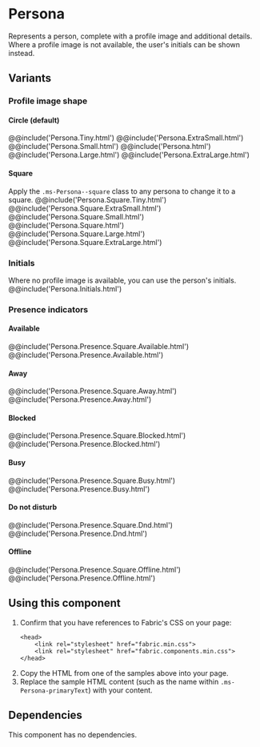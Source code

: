 # Persona
Represents a person, complete with a profile image and additional details. Where a profile image is not available, the user's initials can be shown instead.

## Variants

### Profile image shape

#### Circle (default)
@@include('Persona.Tiny.html')
@@include('Persona.ExtraSmall.html')
@@include('Persona.Small.html')
@@include('Persona.html')
@@include('Persona.Large.html')
@@include('Persona.ExtraLarge.html')

#### Square
Apply the `.ms-Persona--square` class to any persona to change it to a square.
@@include('Persona.Square.Tiny.html')
@@include('Persona.Square.ExtraSmall.html')
@@include('Persona.Square.Small.html')
@@include('Persona.Square.html')
@@include('Persona.Square.Large.html')
@@include('Persona.Square.ExtraLarge.html')

### Initials
Where no profile image is available, you can use the person's initials.
@@include('Persona.Initials.html')

### Presence indicators

#### Available
@@include('Persona.Presence.Square.Available.html')
@@include('Persona.Presence.Available.html')

#### Away
@@include('Persona.Presence.Square.Away.html')
@@include('Persona.Presence.Away.html')

#### Blocked
@@include('Persona.Presence.Square.Blocked.html')
@@include('Persona.Presence.Blocked.html')

#### Busy
@@include('Persona.Presence.Square.Busy.html')
@@include('Persona.Presence.Busy.html')

#### Do not disturb
@@include('Persona.Presence.Square.Dnd.html')
@@include('Persona.Presence.Dnd.html')

#### Offline
@@include('Persona.Presence.Square.Offline.html')
@@include('Persona.Presence.Offline.html')

## Using this component
1. Confirm that you have references to Fabric's CSS on your page:
    ```
    <head>
        <link rel="stylesheet" href="fabric.min.css">
        <link rel="stylesheet" href="fabric.components.min.css">
    </head>
    ```
2. Copy the HTML from one of the samples above into your page.
3. Replace the sample HTML content (such as the name within `.ms-Persona-primaryText`) with your content.

## Dependencies
This component has no dependencies.




